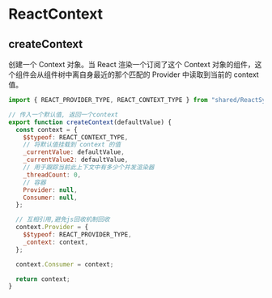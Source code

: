 # ReactContext

## createContext

创建一个 Context 对象。当 React 渲染一个订阅了这个 Context 对象的组件，这个组件会从组件树中离自身最近的那个匹配的 Provider 中读取到当前的 context 值。

```js
import { REACT_PROVIDER_TYPE, REACT_CONTEXT_TYPE } from "shared/ReactSymbols";

// 传入一个默认值, 返回一个context
export function createContext(defaultValue) {
  const context = {
    $$typeof: REACT_CONTEXT_TYPE,
    // 将默认值挂载到 context 的值
    _currentValue: defaultValue,
    _currentValue2: defaultValue,
    // 用于跟踪当前此上下文中有多少个并发渲染器
    _threadCount: 0,
    // 容器
    Provider: null,
    Consumer: null,
  };

  // 互相引用,避免js回收机制回收
  context.Provider = {
    $$typeof: REACT_PROVIDER_TYPE,
    _context: context,
  };

  context.Consumer = context;

  return context;
}
```
